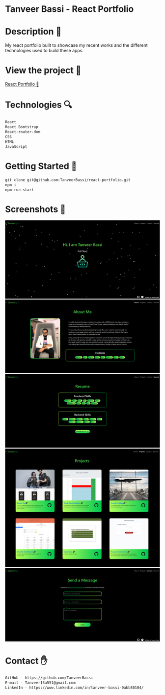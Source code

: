 # Tanveer Bassi - React Portfolio

# Description 📕

My react portfolio built to showcase my recent works and the different technologies used to build these apps.

# View the project 👀

[React Portfolio 🚀](https://TanveerBassi.github.io/react-portfolio)

# Technologies 🔍

```
React
React Bootstrap
React-router-dom
CSS
HTML
JavaScript
```

# Getting Started 🚀

```
git clone git@github.com:TanveerBassi/react-portfolio.git
npm i
npm run start
```

# Screenshots 📸

![Landing](./src/assets/images/landing.png)
![About Me](./src/assets/images/about.png)
![Resume](./src/assets/images/resume.png)
![Projects](./src/assets/images/projects.png)
![Message](./src/assets/images/message.png)

# Contact ✋

```
GitHub - https://github.com/TanveerBassi
E-mail - Tanveer13a551@gmail.com
LinkedIn - https://www.linkedin.com/in/tanveer-bassi-0abb80104/
```
